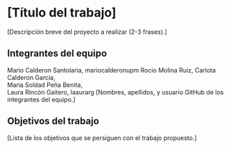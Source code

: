 # [Título del trabajo]

[Descripción breve del proyecto a realizar (2-3 frases).]

## Integrantes del equipo
Mario Calderon Santolaria, mariocalderonupm 
Rocio Molina Ruiz,
Carlota Calderon Garcia,  
Maria Soldad Peña Benita,  
Laura Rincón Gaitero, laaurarg 
[Nombres, apellidos, y usuario GitHub de los integrantes del equipo.]

## Objetivos del trabajo

[Lista de los objetivos que se persiguen con el trabajo propuesto.]
